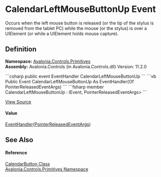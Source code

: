 # CalendarLeftMouseButtonUp Event


Occurs when the left mouse button is released (or the tip of the stylus is removed from the tablet PC) while the mouse (or the stylus) is over a UIElement (or while a UIElement holds mouse capture).



## Definition
**Namespace:** <a href="N_Avalonia_Controls_Primitives">Avalonia.Controls.Primitives</a>  
**Assembly:** Avalonia.Controls (in Avalonia.Controls.dll) Version: 11.2.0

<Tabs groupId="api-code-preview">
<TabItem value="csharp" label="C#">
```csharp
public event EventHandler<PointerReleasedEventArgs> CalendarLeftMouseButtonUp
```
</TabItem>
<TabItem value="vb" label="VB">
```vb
Public Event CalendarLeftMouseButtonUp As EventHandler(Of PointerReleasedEventArgs)
```
</TabItem>
<TabItem value="fsharp" label="F#">
```fsharp
member CalendarLeftMouseButtonUp : IEvent<EventHandler<PointerReleasedEventArgs>,
    PointerReleasedEventArgs>
```
</TabItem>
</Tabs>



<a href="https://github.com/AvaloniaUI/Avalonia/tree/master/src/Avalonia.Controls/Calendar/CalendarButton.cs" title="View the source code">View Source</a>



#### Value
<a href="https://learn.microsoft.com/dotnet/api/system.eventhandler-1" target="_blank" rel="noopener noreferrer">EventHandler</a>(<a href="T_Avalonia_Input_PointerReleasedEventArgs">PointerReleasedEventArgs</a>)

## See Also


#### Reference
<a href="T_Avalonia_Controls_Primitives_CalendarButton">CalendarButton Class</a>  
<a href="N_Avalonia_Controls_Primitives">Avalonia.Controls.Primitives Namespace</a>  
